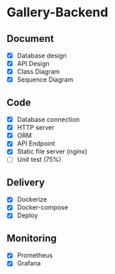 # Gallery-Backend

## Document
- [x] Database design
- [X] API Design
- [X] Class Diagram 
- [X] Sequence Diagram

## Code
- [x] Database connection
- [x] HTTP server 
- [x] ORM
- [x] API Endpoint
- [x] Static file server (nginx)
- [ ] Unit test (75%)

## Delivery
- [x] Dockerize 
- [x] Docker-compose
- [x] Deploy

## Monitoring
- [x] Prometheus
- [x] Grafana
